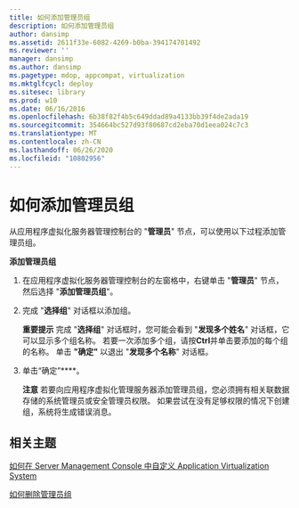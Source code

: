 ```yaml
---
title: 如何添加管理员组
description: 如何添加管理员组
author: dansimp
ms.assetid: 2611f33e-6082-4269-b0ba-394174701492
ms.reviewer: ''
manager: dansimp
ms.author: dansimp
ms.pagetype: mdop, appcompat, virtualization
ms.mktglfcycl: deploy
ms.sitesec: library
ms.prod: w10
ms.date: 06/16/2016
ms.openlocfilehash: 6b38f82f4b5c649ddad89a4133bb39f4de2ada19
ms.sourcegitcommit: 354664bc527d93f80687cd2eba70d1eea024c7c3
ms.translationtype: MT
ms.contentlocale: zh-CN
ms.lasthandoff: 06/26/2020
ms.locfileid: "10802956"
---
```

# 如何添加管理员组


从应用程序虚拟化服务器管理控制台的 "**管理员**" 节点，可以使用以下过程添加管理员组。

**添加管理员组**

1.  在应用程序虚拟化服务器管理控制台的左窗格中，右键单击 "**管理员**" 节点，然后选择 "**添加管理员组**"。

2.  完成 "**选择组**" 对话框以添加组。

    **重要提示** 完成 "**选择组**" 对话框时，您可能会看到 "**发现多个姓名**" 对话框，它可以显示多个组名称。 若要一次添加多个组，请按**Ctrl**并单击要添加的每个组的名称。 单击 **"确定"** 以退出 "**发现多个名称**" 对话框。

     

3.  单击“确定”****。

    **注意** 若要向应用程序虚拟化管理服务器添加管理员组，您必须拥有相关联数据存储的系统管理员或安全管理员权限。 如果尝试在没有足够权限的情况下创建组，系统将生成错误消息。

     

## 相关主题


[如何在 Server Management Console 中自定义 Application Virtualization System](how-to-customize-an-application-virtualization-system-in-the-server-management-console.md)

[如何删除管理员组](how-to-delete-an-administrator-group.md)

 

 





